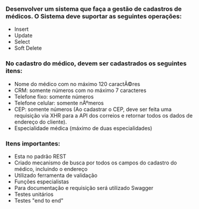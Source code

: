 ### Desenvolver um sistema que faça a gestão de cadastros de médicos. O Sistema deve suportar as seguintes operações: ###

* Insert
* Update
* Select
* Soft Delete


### No cadastro do médico, devem ser cadastrados os seguintes itens: ###

* Nome do médico com no máximo 120 caractÃ©res
* CRM: somente números com no máximo 7 caracteres
* Telefone fixo: somente números
* Telefone celular: somente nÃºmeros
* CEP: somente números (Ao cadastrar o CEP, deve ser feita uma requisição via XHR para a API dos correios e retornar todos os dados de endereço do cliente).
* Especialidade médica (máximo de duas especialidades)


### Itens importantes: ###

* Esta no padrão REST
* Criado mecanismo de busca por todos os campos do cadastro do médico, incluindo o endereço
* Utilizado ferramenta de validação
* Funções especialistas
* Para documentação e requisição será utilizado Swagger
* Testes unitários
* Testes "end to end"
